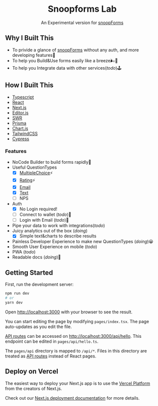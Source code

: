 <h1 align='center'>Snoopforms Lab</h1>

<p align='center'>An Experimental version for <a href="https://snoopforms.com/">snoopForms</a></p>

## Why I Built This

- To privide a glance of [snoopForms](https://github.com/snoopForms/snoopforms) without any auth, and more developing features🧪 
- To help you Build&Use forms easily like a breeze🌬️🍃
- To help you Integrate data with other services(*todo*)🕹️

## How I Built This

- [Typescript](https://www.typescriptlang.org/)
- [React](https://reactjs.org/)
- [Next.js](https://nextjs.org/)
- [Editor.js](https://editorjs.io/)
- [SWR](https://swr.vercel.app/)
- [Prisma](https://prisma.io/)
- [Chart.js](https://www.chartjs.org/)
- [TailwindCSS](https://tailwindcss.com/)
- [Cypress](https://www.cypress.io/)

### Features
- NoCode Builder to build forms rapidly🚀
- Useful QuestionTypes 
    - [x] [MultipleChoice](https://github.com/KyLoc20/snoop-forms-laboratory/tree/master/lib/snoopforms/react/questions/MultipleChoiceQuestion)⚡
    - [x] [Rating](https://github.com/KyLoc20/snoop-forms-laboratory/tree/master/lib/snoopforms/react/questions/RatingQuestion)⚡
    - [x] [Email](https://github.com/KyLoc20/snoop-forms-laboratory/tree/master/lib/snoopforms/react/questions/EmailQuestion)
    - [x] [Text](https://github.com/KyLoc20/snoop-forms-laboratory/tree/master/lib/snoopforms/react/questions/TextQuestion)
    - [ ] NPS
- Auth
    - [x] No Login required!
    - [ ] Connect to wallet (*todo*)🦊
    - [ ] Login with Email (*todo*)📧
- Pipe your data to work with integrations(*todo*)
- Juicy analytics out of the box (*doing*)
    - [x] Simple text&charts to describe results
- Painless Developer Experience to make new QuestionTypes (*doing*)😀
- Smooth User Experience on mobile (*todo*)
- PWA (*todo*)
- Readable docs (*doing*)📘
 
## Getting Started

First, run the development server:

```bash
npm run dev
# or
yarn dev
```

Open [http://localhost:3000](http://localhost:3000) with your browser to see the result.

You can start editing the page by modifying `pages/index.tsx`. The page auto-updates as you edit the file.

[API routes](https://nextjs.org/docs/api-routes/introduction) can be accessed on [http://localhost:3000/api/hello](http://localhost:3000/api/hello). This endpoint can be edited in `pages/api/hello.ts`.

The `pages/api` directory is mapped to `/api/*`. Files in this directory are treated as [API routes](https://nextjs.org/docs/api-routes/introduction) instead of React pages.

## Deploy on Vercel

The easiest way to deploy your Next.js app is to use the [Vercel Platform](https://vercel.com/new?utm_medium=default-template&filter=next.js&utm_source=create-next-app&utm_campaign=create-next-app-readme) from the creators of Next.js.

Check out our [Next.js deployment documentation](https://nextjs.org/docs/deployment) for more details.